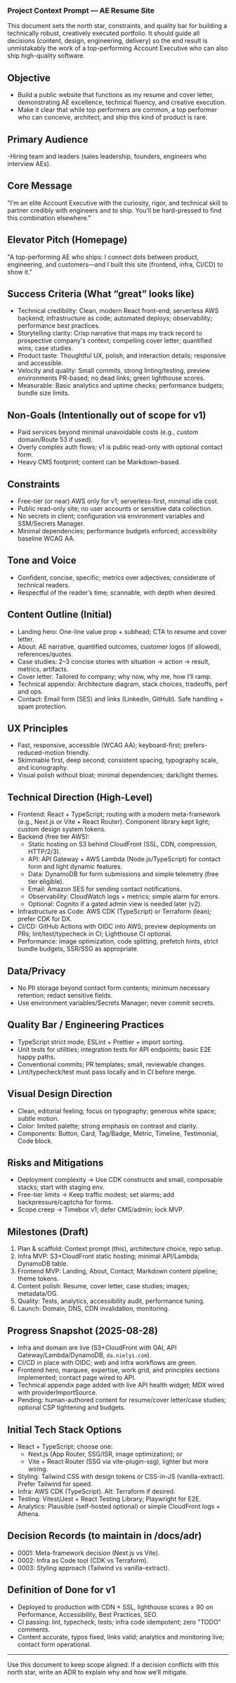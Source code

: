 ### Project Context Prompt — AE Resume Site

This document sets the north star, constraints, and quality bar for building a technically robust, creatively executed portfolio. It should guide all decisions (content, design, engineering, delivery) so the end result is unmistakably the work of a top-performing Account Executive who can also ship high-quality software.

## Objective
- Build a public website that functions as my resume and cover letter, demonstrating AE excellence, technical fluency, and creative execution.
- Make it clear that while top performers are common, a top performer who can conceive, architect, and ship this kind of product is rare.

## Primary Audience
-Hiring team and leaders (sales leadership, founders, engineers who interview AEs).

## Core Message
"I’m an elite Account Executive with the curiosity, rigor, and technical skill to partner credibly with engineers and to ship. You’ll be hard-pressed to find this combination elsewhere."

## Elevator Pitch (Homepage)
"A top-performing AE who ships: I connect dots between product, engineering, and customers—and I built this site (frontend, infra, CI/CD) to show it."

## Success Criteria (What “great” looks like)
- Technical credibility: Clean, modern React front-end; serverless AWS backend; infrastructure as code; automated deploys; observability; performance best practices.
- Storytelling clarity: Crisp narrative that maps my track record to prospective company's context; compelling cover letter; quantified wins; case studies.
- Product taste: Thoughtful UX, polish, and interaction details; responsive and accessible.
- Velocity and quality: Small commits, strong linting/testing, preview environments PR-based; no dead links; green lighthouse scores.
- Measurable: Basic analytics and uptime checks; performance budgets; bundle size limits.

## Non-Goals (Intentionally out of scope for v1)
- Paid services beyond minimal unavoidable costs (e.g., custom domain/Route 53 if used).
- Overly complex auth flows; v1 is public read-only with optional contact form.
- Heavy CMS footprint; content can be Markdown-based.

## Constraints
- Free-tier (or near) AWS only for v1; serverless-first, minimal idle cost.
- Public read-only site; no user accounts or sensitive data collection.
- No secrets in client; configuration via environment variables and SSM/Secrets Manager.
- Minimal dependencies; performance budgets enforced; accessibility baseline WCAG AA.

## Tone and Voice
- Confident, concise, specific; metrics over adjectives; considerate of technical readers.
- Respectful of the reader’s time; scannable, with depth when desired.

## Content Outline (Initial)
- Landing hero: One-line value prop + subhead; CTA to resume and cover letter.
- About: AE narrative, quantified outcomes, customer logos (if allowed), references/quotes.
- Case studies: 2–3 concise stories with situation → action → result, metrics, artifacts.
- Cover letter: Tailored to company; why now, why me, how I’ll ramp.
- Technical appendix: Architecture diagram, stack choices, tradeoffs, perf and ops.
- Contact: Email form (SES) and links (LinkedIn, GitHub). Safe handling + spam protection.

## UX Principles
- Fast, responsive, accessible (WCAG AA); keyboard-first; prefers-reduced-motion friendly.
- Skimmable first, deep second; consistent spacing, typography scale, and iconography.
- Visual polish without bloat; minimal dependencies; dark/light themes.

## Technical Direction (High-Level)
- Frontend: React + TypeScript; routing with a modern meta-framework (e.g., Next.js or Vite + React Router). Component library kept light; custom design system tokens.
- Backend (free tier AWS):
  - Static hosting on S3 behind CloudFront (SSL, CDN, compression, HTTP/2/3).
  - API: API Gateway + AWS Lambda (Node.js/TypeScript) for contact form and light dynamic features.
  - Data: DynamoDB for form submissions and simple telemetry (free tier eligible).
  - Email: Amazon SES for sending contact notifications.
  - Observability: CloudWatch logs + metrics; simple alarm for errors.
  - Optional: Cognito if a gated admin view is needed later (v2).
- Infrastructure as Code: AWS CDK (TypeScript) or Terraform (lean); prefer CDK for DX.
- CI/CD: GitHub Actions with OIDC into AWS; preview deployments on PRs; lint/test/typecheck in CI; Lighthouse CI optional.
- Performance: image optimization, code splitting, prefetch hints, strict bundle budgets, SSR/SSG as appropriate.

## Data/Privacy
- No PII storage beyond contact form contents; minimum necessary retention; redact sensitive fields.
- Use environment variables/Secrets Manager; never commit secrets.

## Quality Bar / Engineering Practices
- TypeScript strict mode; ESLint + Prettier + import sorting.
- Unit tests for utilities; integration tests for API endpoints; basic E2E happy paths.
- Conventional commits; PR templates; small, reviewable changes.
- Lint/typecheck/test must pass locally and in CI before merge.

## Visual Design Direction
- Clean, editorial feeling; focus on typography; generous white space; subtle motion.
- Color: limited palette; strong emphasis on contrast and clarity.
- Components: Button, Card, Tag/Badge, Metric, Timeline, Testimonial, Code block.

## Risks and Mitigations
- Deployment complexity → Use CDK constructs and small, composable stacks; start with staging env.
- Free-tier limits → Keep traffic modest; set alarms; add backpressure/captcha for forms.
- Scope creep → Timebox v1; defer CMS/admin; lock MVP.

## Milestones (Draft)
1) Plan & scaffold: Context prompt (this), architecture choice, repo setup.
2) Infra MVP: S3+CloudFront static hosting; minimal API/Lambda; DynamoDB table.
3) Frontend MVP: Landing, About, Contact; Markdown content pipeline; theme tokens.
4) Content polish: Resume, cover letter, case studies; images; metadata/OG.
5) Quality: Tests, analytics, accessibility audit, performance tuning.
6) Launch: Domain, DNS, CDN invalidation, monitoring.

## Progress Snapshot (2025-08-28)
- Infra and domain are live (S3+CloudFront with OAI, API Gateway/Lambda/DynamoDB, `da.nielyi.com`).
- CI/CD in place with OIDC; web and infra workflows are green.
- Frontend hero, marquee, expertise, work grid, and principles sections implemented; contact page wired to API.
- Technical appendix page added with live API health widget; MDX wired with providerImportSource.
- Pending: human-authored content for resume/cover letter/case studies; optional CSP tightening and budgets.

## Initial Tech Stack Options
- React + TypeScript; choose one:
  - Next.js (App Router, SSG/ISR, image optimization); or
  - Vite + React Router (SSG via vite-plugin-ssg), lighter but more wiring.
- Styling: Tailwind CSS with design tokens or CSS-in-JS (vanilla-extract). Prefer Tailwind for speed.
- Infra: AWS CDK (TypeScript). Alt: Terraform if desired.
- Testing: Vitest/Jest + React Testing Library; Playwright for E2E.
- Analytics: Plausible (self-hosted optional) or simple CloudFront logs + Athena.

## Decision Records (to maintain in /docs/adr)
- 0001: Meta-framework decision (Next.js vs Vite).
- 0002: Infra as Code tool (CDK vs Terraform).
- 0003: Styling approach (Tailwind vs vanilla-extract).

## Definition of Done for v1
- Deployed to production with CDN + SSL, lighthouse scores ≥ 90 on Performance, Accessibility, Best Practices, SEO.
- CI passing: lint, typecheck, tests; infra code idempotent; zero "TODO" comments.
- Content accurate, typos fixed, links valid; analytics and monitoring live; contact form operational.

---
Use this document to keep scope aligned. If a decision conflicts with this north star, write an ADR to explain why and how we’ll mitigate.


